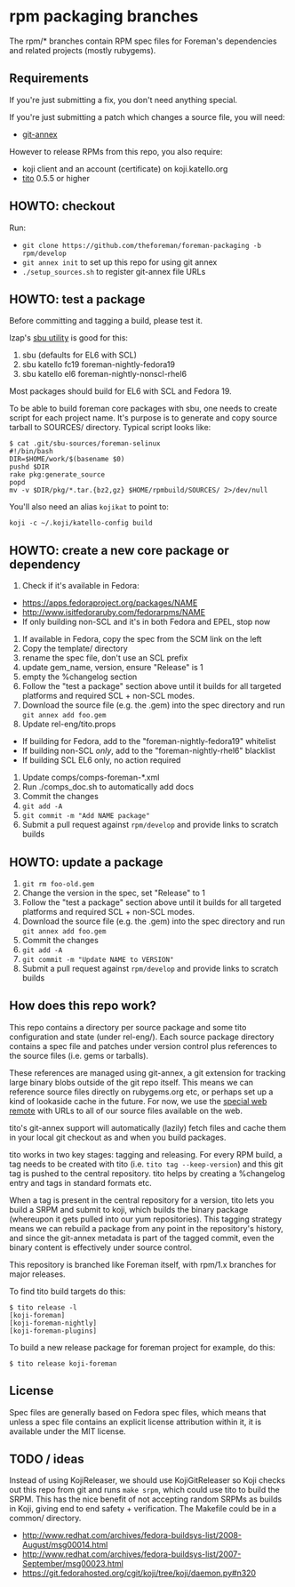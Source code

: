 # rpm packaging branches

The rpm/\* branches contain RPM spec files for Foreman's dependencies and
related projects (mostly rubygems).

## Requirements

If you're just submitting a fix, you don't need anything special.

If you're just submitting a patch which changes a source file, you will need:

* [git-annex](http://git-annex.branchable.com/)

However to release RPMs from this repo, you also require:

* koji client and an account (certificate) on koji.katello.org
* [tito](https://github.com/dgoodwin/tito) 0.5.5 or higher

## HOWTO: checkout

Run:

* `git clone https://github.com/theforeman/foreman-packaging -b rpm/develop`
* `git annex init` to set up this repo for using git annex
* `./setup_sources.sh` to register git-annex file URLs

## HOWTO: test a package

Before committing and tagging a build, please test it.

lzap's [sbu utility](https://github.com/lzap/bin-public/blob/master/sbu) is
good for this:

1. sbu (defaults for EL6 with SCL)
1. sbu katello fc19 foreman-nightly-fedora19
1. sbu katello el6 foreman-nightly-nonscl-rhel6

Most packages should build for EL6 with SCL and Fedora 19.

To be able to build foreman core packages with sbu, one needs to create script
for each project name. It's purpose is to generate and copy source tarball to
SOURCES/ directory. Typical script looks like:

    $ cat .git/sbu-sources/foreman-selinux
    #!/bin/bash
    DIR=$HOME/work/$(basename $0)
    pushd $DIR
    rake pkg:generate_source
    popd
    mv -v $DIR/pkg/*.tar.{bz2,gz} $HOME/rpmbuild/SOURCES/ 2>/dev/null

You'll also need an alias `kojikat` to point to:

    koji -c ~/.koji/katello-config build
    
## HOWTO: create a new core package or dependency

1. Check if it's available in Fedora:
  * https://apps.fedoraproject.org/packages/NAME
  * http://www.isitfedoraruby.com/fedorarpms/NAME
  * If only building non-SCL and it's in both Fedora and EPEL, stop now
1. If available in Fedora, copy the spec from the SCM link on the left
1. Copy the template/ directory
  1. rename the spec file, don't use an SCL prefix
  1. update gem\_name, version, ensure "Release" is 1
  1. empty the %changelog section
1. Follow the "test a package" section above until it builds for all
   targeted platforms and required SCL + non-SCL modes.
1. Download the source file (e.g. the .gem) into the spec directory and run
   `git annex add foo.gem`
1. Update rel-eng/tito.props
  * If building for Fedora, add to the "foreman-nightly-fedora19" whitelist
  * If building non-SCL *only*, add to the "foreman-nightly-rhel6" blacklist
  * If building SCL EL6 only, no action required
1. Update comps/comps-foreman-\*.xml
2. Run ./comps_doc.sh to automatically add docs
1. Commit the changes
  1. `git add -A`
  1. `git commit -m "Add NAME package"`
1. Submit a pull request against `rpm/develop` and provide links to scratch
   builds

## HOWTO: update a package

1. `git rm foo-old.gem`
1. Change the version in the spec, set "Release" to 1
1. Follow the "test a package" section above until it builds for all
   targeted platforms and required SCL + non-SCL modes.
1. Download the source file (e.g. the .gem) into the spec directory and run
   `git annex add foo.gem`
1. Commit the changes
  1. `git add -A`
  1. `git commit -m "Update NAME to VERSION"`
1. Submit a pull request against `rpm/develop` and provide links to scratch
   builds

## How does this repo work?

This repo contains a directory per source package and some tito configuration
and state (under rel-eng/).  Each source package directory contains a spec
file and patches under version control plus references to the source files
(i.e. gems or tarballs).

These references are managed using git-annex, a git extension for tracking
large binary blobs outside of the git repo itself.  This means we can
reference source files directly on rubygems.org etc, or perhaps set up a kind
of lookaside cache in the future.  For now, we use the [special web remote](http://git-annex.branchable.com/tips/using_the_web_as_a_special_remote/)
with URLs to all of our source files available on the web.

tito's git-annex support will automatically (lazily) fetch files and cache
them in your local git checkout as and when you build packages.

tito works in two key stages: tagging and releasing.  For every RPM build, a
tag needs to be created with tito (i.e. `tito tag --keep-version`) and this
git tag is pushed to the central repository.  tito helps by creating a
%changelog entry and tags in standard formats etc.

When a tag is present in the central repository for a version, tito lets you
build a SRPM and submit to koji, which builds the binary package (whereupon it
gets pulled into our yum repositories).  This tagging strategy means we can
rebuild a package from any point in the repository's history, and since the
git-annex metadata is part of the tagged commit, even the binary content is
effectively under source control.

This repository is branched like Foreman itself, with rpm/1.x branches
for major releases.

To find tito build targets do this:

    $ tito release -l
    [koji-foreman]
    [koji-foreman-nightly]
    [koji-foreman-plugins]

To build a new release package for foreman project for example, do this:

    $ tito release koji-foreman

## License

Spec files are generally based on Fedora spec files, which means that unless a
spec file contains an explicit license attribution within it, it is available
under the MIT license.

## TODO / ideas

Instead of using KojiReleaser, we should use KojiGitReleaser so Koji checks
out this repo from git and runs `make srpm`, which could use tito to build
the SRPM.  This has the nice benefit of not accepting random SRPMs as builds
in Koji, giving end to end safety + verification.  The Makefile could be in a
common/ directory.

  * http://www.redhat.com/archives/fedora-buildsys-list/2008-August/msg00014.html
  * http://www.redhat.com/archives/fedora-buildsys-list/2007-September/msg00023.html
  * https://git.fedorahosted.org/cgit/koji/tree/koji/daemon.py#n320
